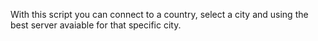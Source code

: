 With this script you can connect to a country, select a city and using the best server avaiable for that specific city.